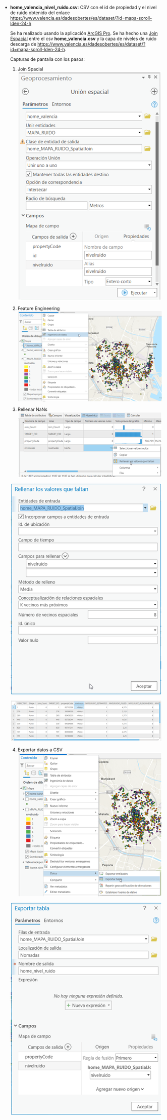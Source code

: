 - **home_valencia_nivel_ruido.csv**: CSV con el id de propiedad y el nivel de ruido obtenido del enlace https://www.valencia.es/dadesobertes/es/dataset/?id=mapa-soroll-lden-24-h

  Se ha realizado usando la aplicación [ArcGIS Pro](https://www.esri.com/es-es/arcgis/products/arcgis-pro/overview). Se ha hecho una [Join Espacial](https://pro.arcgis.com/es/pro-app/latest/tool-reference/analysis/spatial-join.htm) entre el csv **home_valencia.csv** y la capa de niveles de ruido descarga de https://www.valencia.es/dadesobertes/es/dataset/?id=mapa-soroll-lden-24-h.

  Capturas de pantalla con los pasos:
  1. Join Spacial   
     ![JoinEspacial](../images/JoinEspacial.png)

  2. Feature Engineering  
    ![FeatureEngineering](../images/FeatureEngineering.png)

  3. Rellenar NaNs   
    ![RellenarNaNs1](../images/RellenarNaNs1.png)

    ![RellenarNaNs2](../images/RellenarNaNs2.png)

    ![RellenarNaNs_Resultado](../images/RellenarNaNs_Resultado.png)

  4. Exportar datos a CSV  
    ![ExportarDatos1](../images/ExportarDatos1.png)

    ![ExportarDatos2](../images/ExportarDatos2.png)
